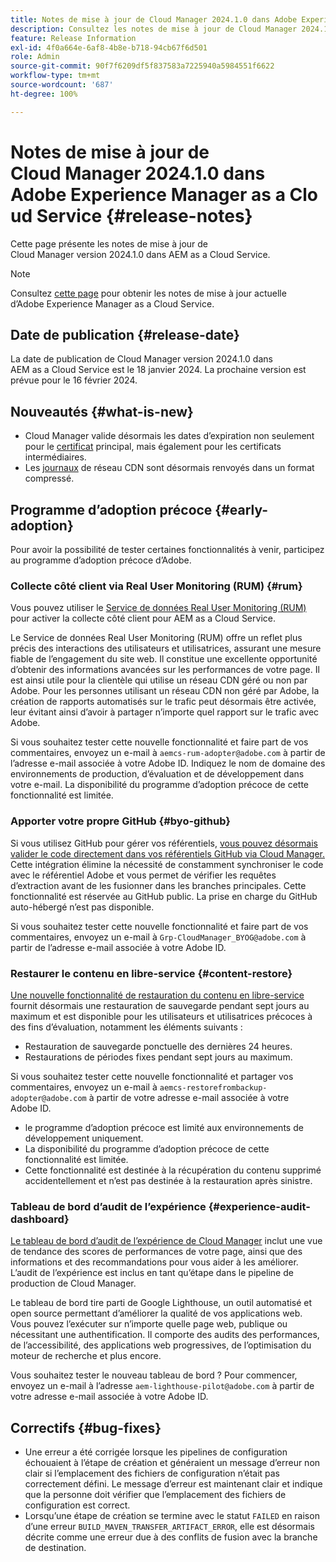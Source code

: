 ```yaml
---
title: Notes de mise à jour de Cloud Manager 2024.1.0 dans Adobe Experience Manager as a Cloud Service
description: Consultez les notes de mise à jour de Cloud Manager 2024.1.0 dans AEM as a Cloud Service.
feature: Release Information
exl-id: 4f0a664e-6af8-4b8e-b718-94cb67f6d501
role: Admin
source-git-commit: 90f7f6209df5f837583a7225940a5984551f6622
workflow-type: tm+mt
source-wordcount: '687'
ht-degree: 100%

---
```


# Notes de mise à jour de Cloud Manager 2024.1.0 dans Adobe Experience Manager as a Cloud Service {#release-notes}

Cette page présente les notes de mise à jour de Cloud Manager version 2024.1.0 dans AEM as a Cloud Service.

>[!NOTE]
>
>Consultez [cette page](/help/release-notes/release-notes-cloud/release-notes-current.md) pour obtenir les notes de mise à jour actuelle d’Adobe Experience Manager as a Cloud Service.

## Date de publication {#release-date}

La date de publication de Cloud Manager version 2024.1.0 dans AEM as a Cloud Service est le 18 janvier 2024. La prochaine version est prévue pour le 16 février 2024.

## Nouveautés {#what-is-new}

* Cloud Manager valide désormais les dates d’expiration non seulement pour le [certificat](/help/implementing/cloud-manager/managing-ssl-certifications/introduction.md) principal, mais également pour les certificats intermédiaires.
* Les [journaux](/help/implementing/cloud-manager/manage-logs.md) de réseau CDN sont désormais renvoyés dans un format compressé.

## Programme d’adoption précoce {#early-adoption}

Pour avoir la possibilité de tester certaines fonctionnalités à venir, participez au programme d’adoption précoce d’Adobe.

### Collecte côté client via Real User Monitoring (RUM) {#rum}

Vous pouvez utiliser le [Service de données Real User Monitoring (RUM)](/help/implementing/cloud-manager/content-requests.md#cliendside-collection) pour activer la collecte côté client pour AEM as a Cloud Service.

Le Service de données Real User Monitoring (RUM) offre un reflet plus précis des interactions des utilisateurs et utilisatrices, assurant une mesure fiable de l’engagement du site web. Il constitue une excellente opportunité d’obtenir des informations avancées sur les performances de votre page. Il est ainsi utile pour la clientèle qui utilise un réseau CDN géré ou non par Adobe. Pour les personnes utilisant un réseau CDN non géré par Adobe, la création de rapports automatisés sur le trafic peut désormais être activée, leur évitant ainsi d’avoir à partager n’importe quel rapport sur le trafic avec Adobe.

Si vous souhaitez tester cette nouvelle fonctionnalité et faire part de vos commentaires, envoyez un e-mail à `aemcs-rum-adopter@adobe.com` à partir de l’adresse e-mail associée à votre Adobe ID. Indiquez le nom de domaine des environnements de production, d’évaluation et de développement dans votre e-mail.  La disponibilité du programme d’adoption précoce de cette fonctionnalité est limitée.

### Apporter votre propre GitHub {#byo-github}

Si vous utilisez GitHub pour gérer vos référentiels, [vous pouvez désormais valider le code directement dans vos référentiels GitHub via Cloud Manager.](/help/implementing/cloud-manager/managing-code/byo-github.md) Cette intégration élimine la nécessité de constamment synchroniser le code avec le référentiel Adobe et vous permet de vérifier les requêtes d’extraction avant de les fusionner dans les branches principales. Cette fonctionnalité est réservée au GitHub public. La prise en charge du GitHub auto-hébergé n’est pas disponible.

Si vous souhaitez tester cette nouvelle fonctionnalité et faire part de vos commentaires, envoyez un e-mail à `Grp-CloudManager_BYOG@adobe.com` à partir de l’adresse e-mail associée à votre Adobe ID.

### Restaurer le contenu en libre-service {#content-restore}

[Une nouvelle fonctionnalité de restauration du contenu en libre-service](/help/operations/restore.md) fournit désormais une restauration de sauvegarde pendant sept jours au maximum et est disponible pour les utilisateurs et utilisatrices précoces à des fins d’évaluation, notamment les éléments suivants :

* Restauration de sauvegarde ponctuelle des dernières 24 heures.
* Restaurations de périodes fixes pendant sept jours au maximum.

Si vous souhaitez tester cette nouvelle fonctionnalité et partager vos commentaires, envoyez un e-mail à `aemcs-restorefrombackup-adopter@adobe.com` à partir de votre adresse e-mail associée à votre Adobe ID.

* le programme d’adoption précoce est limité aux environnements de développement uniquement.
* La disponibilité du programme d’adoption précoce de cette fonctionnalité est limitée.
* Cette fonctionnalité est destinée à la récupération du contenu supprimé accidentellement et n’est pas destinée à la restauration après sinistre.

### Tableau de bord d’audit de l’expérience {#experience-audit-dashboard}

[Le tableau de bord d’audit de l’expérience de Cloud Manager](/help/implementing/cloud-manager/experience-audit-dashboard.md) inclut une vue de tendance des scores de performances de votre page, ainsi que des informations et des recommandations pour vous aider à les améliorer. L’audit de l’expérience est inclus en tant qu’étape dans le pipeline de production de Cloud Manager.

Le tableau de bord tire parti de Google Lighthouse, un outil automatisé et open source permettant d’améliorer la qualité de vos applications web. Vous pouvez l’exécuter sur n’importe quelle page web, publique ou nécessitant une authentification. Il comporte des audits des performances, de l’accessibilité, des applications web progressives, de l’optimisation du moteur de recherche et plus encore.

Vous souhaitez tester le nouveau tableau de bord ? Pour commencer, envoyez un e-mail à l’adresse `aem-lighthouse-pilot@adobe.com` à partir de votre adresse e-mail associée à votre Adobe ID.

## Correctifs {#bug-fixes}

* Une erreur a été corrigée lorsque les pipelines de configuration échouaient à l’étape de création et généraient un message d’erreur non clair si l’emplacement des fichiers de configuration n’était pas correctement défini. Le message d’erreur est maintenant clair et indique que la personne doit vérifier que l’emplacement des fichiers de configuration est correct.
* Lorsqu’une étape de création se termine avec le statut `FAILED` en raison d’une erreur `BUILD_MAVEN_TRANSFER_ARTIFACT_ERROR`, elle est désormais décrite comme une erreur due à des conflits de fusion avec la branche de destination.

